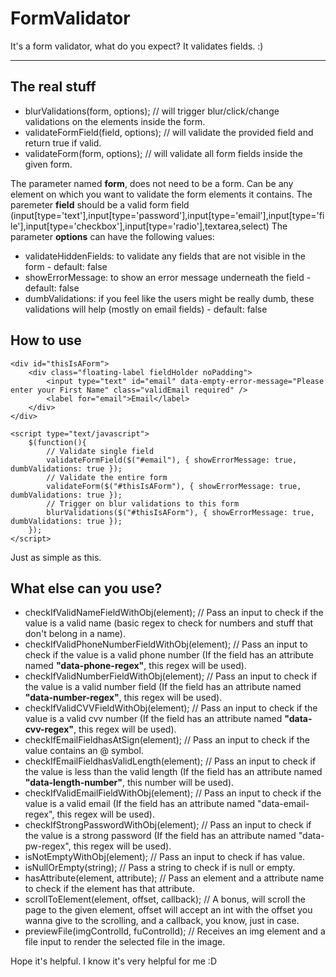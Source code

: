 # FormValidator
It's a form validator, what do you expect? It validates fields. :)

-----------------------

## The real stuff
  
* blurValidations(form, options); // will trigger blur/click/change validations on the elements inside the form.
* validateFormField(field, options); // will validate the provided field and return true if valid.
* validateForm(form, options); // will validate all form fields inside the given form.

The parameter named **form**, does not need to be a form. Can be any element on which you want to validate the form elements it contains.
The paremeter **field** should be a valid form field (input[type='text'],input[type='password'],input[type='email'],input[type='file'],input[type='checkbox'],input[type='radio'],textarea,select)
The parameter **options** can have the following values: 
* validateHiddenFields: to validate any fields that are not visible in the form - default: false
* showErrorMessage: to show an error message underneath the field - default: false
* dumbValidations: if you feel like the users might be really dumb, these validations will help (mostly on email fields) - default: false

## How to use
    <div id="thisIsAForm">
        <div class="floating-label fieldHolder noPadding">
            <input type="text" id="email" data-empty-error-message="Please enter your First Name" class="validEmail required" />
            <label for="email">Email</label>
        </div>
    </div>
    
    <script type="text/javascript">
        $(function(){
            // Validate single field
            validateFormField($("#email"), { showErrorMessage: true, dumbValidations: true });
            // Validate the entire form
            validateForm($("#thisIsAForm"), { showErrorMessage: true, dumbValidations: true });
            // Trigger on blur validations to this form
            blurValidations($("#thisIsAForm"), { showErrorMessage: true, dumbValidations: true });            
        });        
    </script>

Just as simple as this.


## What else can you use?

* checkIfValidNameFieldWithObj(element); // Pass an input to check if the value is a valid name (basic regex to check for numbers and stuff that don't belong in a name).
* checkIfValidPhoneNumberFieldWithObj(element); // Pass an input to check if the value is a valid phone number (If the field has an attribute named **"data-phone-regex"**, this regex will be used).
* checkIfValidNumberFieldWithObj(element); // Pass an input to check if the value is a valid number field (If the field has an attribute named **"data-number-regex"**, this regex will be used).
* checkIfValidCVVFieldWithObj(element); // Pass an input to check if the value is a valid cvv number (If the field has an attribute named **"data-cvv-regex"**, this regex will be used).
* checkIfEmailFieldhasAtSign(element); // Pass an input to check if the value contains an @ symbol.
* checkIfEmailFieldhasValidLength(element); // Pass an input to check if the value is less than the valid length (If the field has an attribute named **"data-length-number"**, this number will be used).
* checkIfValidEmailFieldWithObj(element); // Pass an input to check if the value is a valid email (If the field has an attribute named "data-email-regex", this regex will be used).
* checkIfStrongPasswordWithObj(element); // Pass an input to check if the value is a strong password (If the field has an attribute named "data-pw-regex", this regex will be used).
* isNotEmptyWithObj(element); // Pass an input to check if has value.
* isNullOrEmpty(string); // Pass a string to check if is null or empty.
* hasAttribute(element, attribute); // Pass an element and a attribute name to check if the element has that attribute.
* scrollToElement(element, offset, callback); // A bonus, will scroll the page to the given element, offset will accept an int with the offset you wanna give to the scrolling, and a callback, you know, just in case.
* previewFile(imgControlId, fuControlId); // Receives an img element and a file input to render the selected file in the image.


Hope it's helpful. I know it's very helpful for me :D
